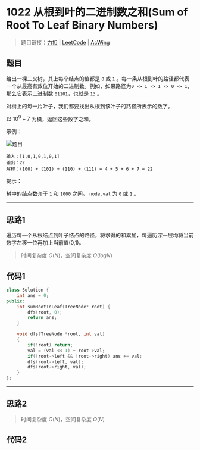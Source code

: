 # 1022 从根到叶的二进制数之和(Sum of Root To Leaf Binary Numbers)

> 题目链接：[力扣](https://leetcode-cn.com/problems/sum-of-root-to-leaf-binary-numbers/) | [LeetCode](https://leetcode.com/problems/sum-of-root-to-leaf-binary-numbers/) | [AcWing](3)

## 题目

给出一棵二叉树，其上每个结点的值都是 `0` 或 `1` 。每一条从根到叶的路径都代表一个从最高有效位开始的二进制数。例如，如果路径为`0 -> 1 -> 1 -> 0 -> 1`，那么它表示二进制数 `01101`，也就是 `13` 。

对树上的每一片叶子，我们都要找出从根到该叶子的路径所表示的数字。

以 $10^9 + 7$ 为模，返回这些数字之和。

示例：

![题目](https://assets.leetcode-cn.com/aliyun-lc-upload/uploads/2019/04/05/sum-of-root-to-leaf-binary-numbers.png)

```plain
输入：[1,0,1,0,1,0,1]
输出：22
解释：(100) + (101) + (110) + (111) = 4 + 5 + 6 + 7 = 22
```

提示：

树中的结点数介于 `1` 和 `1000` 之间。
`node.val` 为 `0` 或 `1` 。

---

## 思路1

遍历每一个从根结点到叶子结点的路径，将求得的和累加，每遍历深一层均将当前数字左移一位再加上当前值(0,1)。

> 时间复杂度 $O(N)$，空间复杂度 $O(logN)$

## 代码1

```cpp
class Solution {
    int ans = 0;
public:
    int sumRootToLeaf(TreeNode* root) {
        dfs(root, 0);
        return ans;
    }

    void dfs(TreeNode *root, int val)
    {
        if(!root) return;
        val = (val << 1) + root->val;
        if(!root->left && !root->right) ans += val;
        dfs(root->left, val);
        dfs(root->right, val);
    }
};
```

---

## 思路2

> 时间复杂度 $O(N)$，空间复杂度 $O(N)$

## 代码2

```cpp

```
